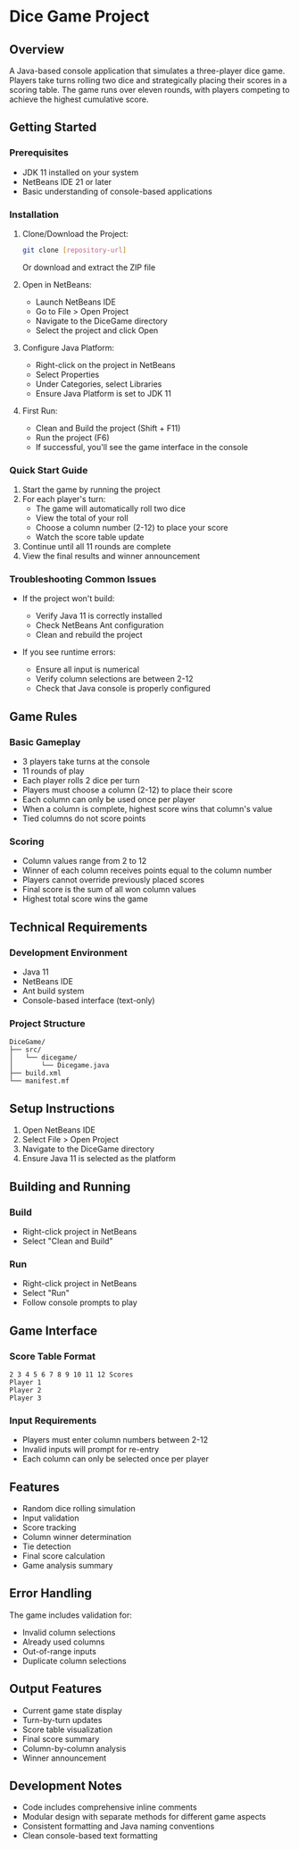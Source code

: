 # Dice Game Project

## Overview
A Java-based console application that simulates a three-player dice game. Players take turns rolling two dice and strategically placing their scores in a scoring table. The game runs over eleven rounds, with players competing to achieve the highest cumulative score.

## Getting Started

### Prerequisites
- JDK 11 installed on your system
- NetBeans IDE 21 or later
- Basic understanding of console-based applications

### Installation
1. Clone/Download the Project:
   ```bash
   git clone [repository-url]
   ```
   Or download and extract the ZIP file

2. Open in NetBeans:
   - Launch NetBeans IDE
   - Go to File > Open Project
   - Navigate to the DiceGame directory
   - Select the project and click Open

3. Configure Java Platform:
   - Right-click on the project in NetBeans
   - Select Properties
   - Under Categories, select Libraries
   - Ensure Java Platform is set to JDK 11

4. First Run:
   - Clean and Build the project (Shift + F11)
   - Run the project (F6)
   - If successful, you'll see the game interface in the console

### Quick Start Guide
1. Start the game by running the project
2. For each player's turn:
   - The game will automatically roll two dice
   - View the total of your roll
   - Choose a column number (2-12) to place your score
   - Watch the score table update
3. Continue until all 11 rounds are complete
4. View the final results and winner announcement

### Troubleshooting Common Issues
- If the project won't build:
  - Verify Java 11 is correctly installed
  - Check NetBeans Ant configuration
  - Clean and rebuild the project
  
- If you see runtime errors:
  - Ensure all input is numerical
  - Verify column selections are between 2-12
  - Check that Java console is properly configured

## Game Rules

### Basic Gameplay
- 3 players take turns at the console
- 11 rounds of play
- Each player rolls 2 dice per turn
- Players must choose a column (2-12) to place their score
- Each column can only be used once per player
- When a column is complete, highest score wins that column's value
- Tied columns do not score points

### Scoring
- Column values range from 2 to 12
- Winner of each column receives points equal to the column number
- Players cannot override previously placed scores
- Final score is the sum of all won column values
- Highest total score wins the game

## Technical Requirements

### Development Environment
- Java 11
- NetBeans IDE
- Ant build system
- Console-based interface (text-only)

### Project Structure
```
DiceGame/
├── src/
│   └── dicegame/
│       └── Dicegame.java
├── build.xml
└── manifest.mf
```

## Setup Instructions

1. Open NetBeans IDE
2. Select File > Open Project
3. Navigate to the DiceGame directory
4. Ensure Java 11 is selected as the platform

## Building and Running

### Build
- Right-click project in NetBeans
- Select "Clean and Build"

### Run
- Right-click project in NetBeans
- Select "Run"
- Follow console prompts to play

## Game Interface

### Score Table Format
```
2 3 4 5 6 7 8 9 10 11 12 Scores
Player 1
Player 2
Player 3
```

### Input Requirements
- Players must enter column numbers between 2-12
- Invalid inputs will prompt for re-entry
- Each column can only be selected once per player

## Features

- Random dice rolling simulation
- Input validation
- Score tracking
- Column winner determination
- Tie detection
- Final score calculation
- Game analysis summary

## Error Handling

The game includes validation for:
- Invalid column selections
- Already used columns
- Out-of-range inputs
- Duplicate column selections

## Output Features

- Current game state display
- Turn-by-turn updates
- Score table visualization
- Final score summary
- Column-by-column analysis
- Winner announcement

## Development Notes

- Code includes comprehensive inline comments
- Modular design with separate methods for different game aspects
- Consistent formatting and Java naming conventions
- Clean console-based text formatting
